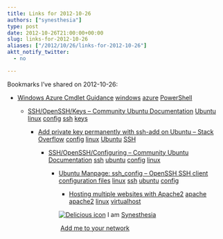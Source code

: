 ```yaml
---
title: Links for 2012-10-26
authors: ["synesthesia"]
type: post
date: 2012-10-26T21:00:00+00:00
slug: links-for-2012-10-26 
aliases: ["/2012/10/26/links-for-2012-10-26"]
aktt_notify_twitter:
  - no

---
```

Bookmarks I&#8217;ve shared on 2012-10-26:

  * [Windows Azure Cmdlet Guidance][1] 
    [windows][2] [azure][3] [PowerShell][4] </li> 
    
      * [SSH/OpenSSH/Keys &#8211; Community Ubuntu Documentation][5] 
        [Ubuntu][6] [linux][7] [config][8] [ssh][9] [keys][10] </li> 
        
          * [Add private key permanently with ssh-add on Ubuntu &#8211; Stack Overflow][11] 
            [config][8] [linux][7] [Ubuntu][6] [SSH][12] </li> 
            
              * [SSH/OpenSSH/Configuring &#8211; Community Ubuntu Documentation][13] 
                [ssh][9] [ubuntu][14] [config][8] [linux][7] </li> 
                
                  * [Ubuntu Manpage: ssh_config &#8211; OpenSSH SSH client configuration files][15] 
                    [linux][7] [ssh][9] [ubuntu][14] [config][8] </li> 
                    
                      * [Hosting multiple websites with Apache2][16] 
                        [apache][17] [apache2][18] [linux][7] [virtualhost][19] </li> </ul> 
                        
                        <p class="deliciouslink">
                          <a href="https://del.icio.us/synesthesia" title="See all my bookmarks on del.icio.us"><img src="https://www.synesthesia.co.uk/images/deliciousicon.jpg" alt="Delicious icon" /></a>&nbsp;I am <a href="https://del.icio.us/synesthesia" title="See all my bookmarks on del.icio.us">Synesthesia</a>
                        </p>
                        
                        <p class="deliciouslink">
                          <a href="https://del.icio.us/network?add=synesthesia" title="Add me to your del.icio.us network"><img src="https://www.synesthesia.co.uk/images/add.gif" alt="" /></a>&nbsp;<a href="https://del.icio.us/network?add=synesthesia" title="Add me to your del.icio.us network">Add me to your network</a>
                        </p>

 [1]: https://msdn.microsoft.com/en-US/library/windowsazure/jj554332
 [2]: https://www.delicious.com/synesthesia/windows
 [3]: https://www.delicious.com/synesthesia/azure
 [4]: https://www.delicious.com/synesthesia/PowerShell
 [5]: https://help.ubuntu.com/community/SSH/OpenSSH/Keys#Transfer_Client_Key_to_Host
 [6]: https://www.delicious.com/synesthesia/Ubuntu
 [7]: https://www.delicious.com/synesthesia/linux
 [8]: https://www.delicious.com/synesthesia/config
 [9]: https://www.delicious.com/synesthesia/ssh
 [10]: https://www.delicious.com/synesthesia/keys
 [11]: https://stackoverflow.com/questions/3466626/add-private-key-permanently-with-ssh-add-on-ubuntu
 [12]: https://www.delicious.com/synesthesia/SSH
 [13]: https://help.ubuntu.com/community/SSH/OpenSSH/Configuring#Troubleshooting
 [14]: https://www.delicious.com/synesthesia/ubuntu
 [15]: https://manpages.ubuntu.com/manpages/hardy/man5/ssh_config.5.html
 [16]: https://www.debian-administration.org/articles/412
 [17]: https://www.delicious.com/synesthesia/apache
 [18]: https://www.delicious.com/synesthesia/apache2
 [19]: https://www.delicious.com/synesthesia/virtualhost